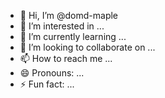 - 👋 Hi, I’m @domd-maple
- 👀 I’m interested in ...
- 🌱 I’m currently learning ...
- 💞️ I’m looking to collaborate on ...
- 📫 How to reach me ...
- 😄 Pronouns: ...
- ⚡ Fun fact: ...

<!---
domd-maple/domd-maple is a ✨ special ✨ repository because its `README.md` (this file) appears on your GitHub profile.
You can click the Preview link to take a look at your changes.
--->
